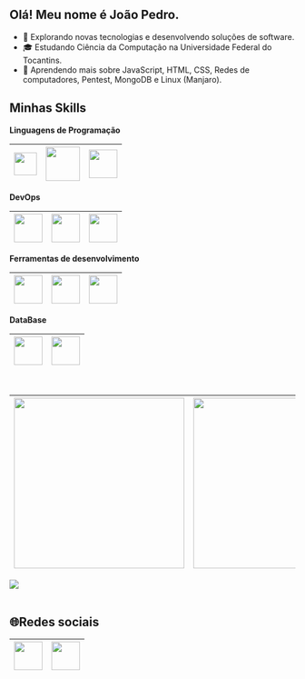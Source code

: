 ## Olá! Meu nome é João Pedro.

- 🤔 Explorando novas tecnologias e desenvolvendo soluções de software.
- 🎓 Estudando Ciência da Computação na Universidade Federal do Tocantins.
- 🌱 Aprendendo mais sobre JavaScript, HTML, CSS, Redes de computadores, Pentest, MongoDB e Linux (Manjaro).

## Minhas Skills

**Linguagens de Programação**

<img  width="40px" src="https://cdn.jsdelivr.net/gh/devicons/devicon@latest/icons/c/c-original.svg" />|<img src="https://img.icons8.com/?size=100&id=13679&format=png&color=000000" width=60>|<img  width="50px" src="https://cdn.jsdelivr.net/gh/devicons/devicon@latest/icons/javascript/javascript-original.svg" />
|--|--|--|


**DevOps**

<img src="https://img.icons8.com/?size=100&id=20906&format=png&color=000000" width=50> | <img src="https://img.icons8.com/?size=100&id=cdYUlRaag9G9&format=png&color=000000" width=50> | <img src="https://img.icons8.com/?size=100&id=106567&format=png&color=000000" width=50>
|--|--|--|

**Ferramentas de desenvolvimento**

<img src="https://img.icons8.com/?size=100&id=9OGIyU8hrxW5&format=png&color=000000" width=50>|<img src="https://img.icons8.com/?size=100&id=rPAHs7H1vriV&format=png&color=000000" width=50>|<img src="https://img.icons8.com/?size=100&id=21049&format=png&color=000000" width=50>
|--|--|--|

**DataBase**

<img  width="50px" src="https://cdn.jsdelivr.net/gh/devicons/devicon@latest/icons/mysql/mysql-original-wordmark.svg" />|<img  width="50px" src="https://cdn.jsdelivr.net/gh/devicons/devicon@latest/icons/postgresql/postgresql-original-wordmark.svg" />   
|--|--|

<br/>

  <img height="300" src="https://github-readme-stats.vercel.app/api?username=Iohanan-Cephas&theme=dracula&show_icons=true" /> | <img height="300" src="https://github-readme-stats.vercel.app/api/top-langs/?username=Iohanan-Cephas&theme=dark&hide_border=true&include_all_commits=false&count_private=true&layout=compact" />
|--|--|

<img src="https://user-images.githubusercontent.com/74038190/225813708-98b745f2-7d22-48cf-9150-083f1b00d6c9.gif">
<br><br>


## 🌐Redes sociais

<a href="https://www.linkedin.com/in/iohanan-cephas/"><img src="https://img.icons8.com/?size=100&id=xuvGCOXi8Wyg&format=png&color=000000" width=50></a> | <a href="mailto:eghther159@gmail.com"><img src="https://img.icons8.com/?size=100&id=P7UIlhbpWzZm&format=png&color=000000" width=50></a>
|--|--|